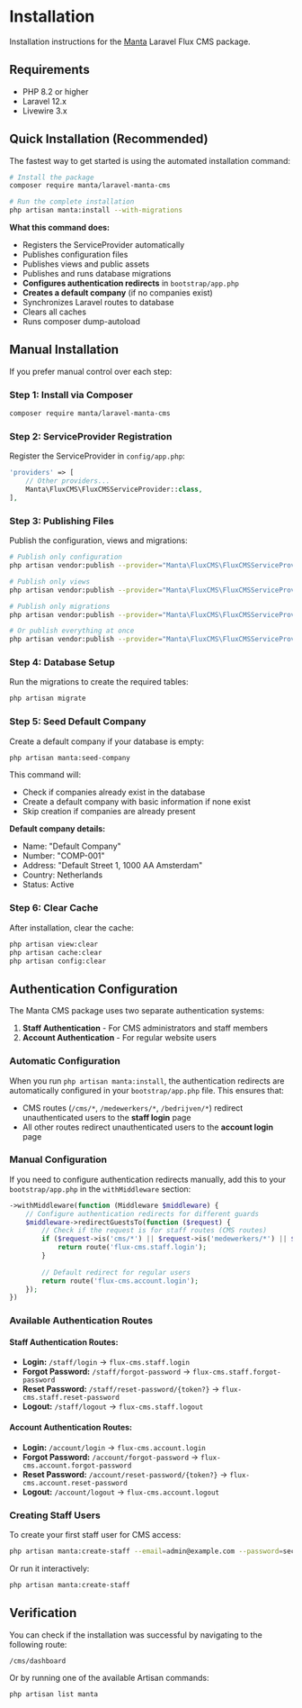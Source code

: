 # Installation

Installation instructions for the [Manta](https://manta.website) Laravel Flux CMS package.

## Requirements

- PHP 8.2 or higher
- Laravel 12.x
- Livewire 3.x

## Quick Installation (Recommended)

The fastest way to get started is using the automated installation command:

```bash
# Install the package
composer require manta/laravel-manta-cms

# Run the complete installation
php artisan manta:install --with-migrations
```

**What this command does:**
- Registers the ServiceProvider automatically
- Publishes configuration files
- Publishes views and public assets
- Publishes and runs database migrations
- **Configures authentication redirects** in `bootstrap/app.php`
- **Creates a default company** (if no companies exist)
- Synchronizes Laravel routes to database
- Clears all caches
- Runs composer dump-autoload

## Manual Installation

If you prefer manual control over each step:

### Step 1: Install via Composer

```bash
composer require manta/laravel-manta-cms
```

### Step 2: ServiceProvider Registration

Register the ServiceProvider in `config/app.php`:

```php
'providers' => [
    // Other providers...
    Manta\FluxCMS\FluxCMSServiceProvider::class,
],
```

### Step 3: Publishing Files

Publish the configuration, views and migrations:

```bash
# Publish only configuration
php artisan vendor:publish --provider="Manta\FluxCMS\FluxCMSServiceProvider" --tag="config"

# Publish only views
php artisan vendor:publish --provider="Manta\FluxCMS\FluxCMSServiceProvider" --tag="views"

# Publish only migrations
php artisan vendor:publish --provider="Manta\FluxCMS\FluxCMSServiceProvider" --tag="migrations"

# Or publish everything at once
php artisan vendor:publish --provider="Manta\FluxCMS\FluxCMSServiceProvider"
```

### Step 4: Database Setup

Run the migrations to create the required tables:

```bash
php artisan migrate
```

### Step 5: Seed Default Company

Create a default company if your database is empty:

```bash
php artisan manta:seed-company
```

This command will:
- Check if companies already exist in the database
- Create a default company with basic information if none exist
- Skip creation if companies are already present

**Default company details:**
- Name: "Default Company"
- Number: "COMP-001"
- Address: "Default Street 1, 1000 AA Amsterdam"
- Country: Netherlands
- Status: Active

### Step 6: Clear Cache

After installation, clear the cache:

```bash
php artisan view:clear
php artisan cache:clear
php artisan config:clear
```

## Authentication Configuration

The Manta CMS package uses two separate authentication systems:

1. **Staff Authentication** - For CMS administrators and staff members
2. **Account Authentication** - For regular website users

### Automatic Configuration

When you run `php artisan manta:install`, the authentication redirects are automatically configured in your `bootstrap/app.php` file. This ensures that:

- CMS routes (`/cms/*`, `/medewerkers/*`, `/bedrijven/*`) redirect unauthenticated users to the **staff login** page
- All other routes redirect unauthenticated users to the **account login** page

### Manual Configuration

If you need to configure authentication redirects manually, add this to your `bootstrap/app.php` in the `withMiddleware` section:

```php
->withMiddleware(function (Middleware $middleware) {
    // Configure authentication redirects for different guards
    $middleware->redirectGuestsTo(function ($request) {
        // Check if the request is for staff routes (CMS routes)
        if ($request->is('cms/*') || $request->is('medewerkers/*') || $request->is('bedrijven/*')) {
            return route('flux-cms.staff.login');
        }
        
        // Default redirect for regular users
        return route('flux-cms.account.login');
    });
})
```

### Available Authentication Routes

#### Staff Authentication Routes:
- **Login:** `/staff/login` → `flux-cms.staff.login`
- **Forgot Password:** `/staff/forgot-password` → `flux-cms.staff.forgot-password`
- **Reset Password:** `/staff/reset-password/{token?}` → `flux-cms.staff.reset-password`
- **Logout:** `/staff/logout` → `flux-cms.staff.logout`

#### Account Authentication Routes:
- **Login:** `/account/login` → `flux-cms.account.login`
- **Forgot Password:** `/account/forgot-password` → `flux-cms.account.forgot-password`
- **Reset Password:** `/account/reset-password/{token?}` → `flux-cms.account.reset-password`
- **Logout:** `/account/logout` → `flux-cms.account.logout`

### Creating Staff Users

To create your first staff user for CMS access:

```bash
php artisan manta:create-staff --email=admin@example.com --password=secure-password
```

Or run it interactively:

```bash
php artisan manta:create-staff
```

## Verification

You can check if the installation was successful by navigating to the following route:

```
/cms/dashboard
```

Or by running one of the available Artisan commands:

```bash
php artisan list manta
```
